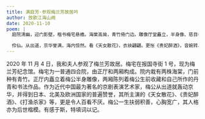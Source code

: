 ```yaml
---
title: 满庭芳·参观梅兰芳故居吟
author: 放歌江海山阙
date: 2020-11-10
poem: |
  庭院清幽，迎门影壁，楷书梅宅悬檐。海棠高耸，青竹倚门边。雕像厅堂矗立，半身像、慈目神传。厢房里，丹青妙笔，游客几留连。

  伶仙。从出道，京华誉满，海内惊然。看《天女散花》，衣袂翩翩。更怅《贵妃醉酒》，音婉转、字正声甜。心存善，扶贫助弱，能不似婵娟？
---
```


2020 年 11 月 4 日，我和夫人参观了梅兰芳故居。梅宅在报国寺街 1 号，现为梅兰芳纪念馆。梅宅为一普通四合院，由正厅和两厢构成。院内栽有两株海棠，门前种有青竹。正厅内矗立着梅公半身雕像，两厢陈列着梅公生前收藏和自己所作的丹青和书法作品。作为近代中国最为著名的京剧表演艺术家，梅公从出道就轰动京华，并得到日本、北美及欧洲国家的普遍赞誉，其所主演的《天女散花》、《贵妃醉酒》、《打渔杀家》等，更是令人百看不厌。梅公一生扶弱积善，心胸宽广，其人格亦为后世楷模。有感于斯，特填词以记。
